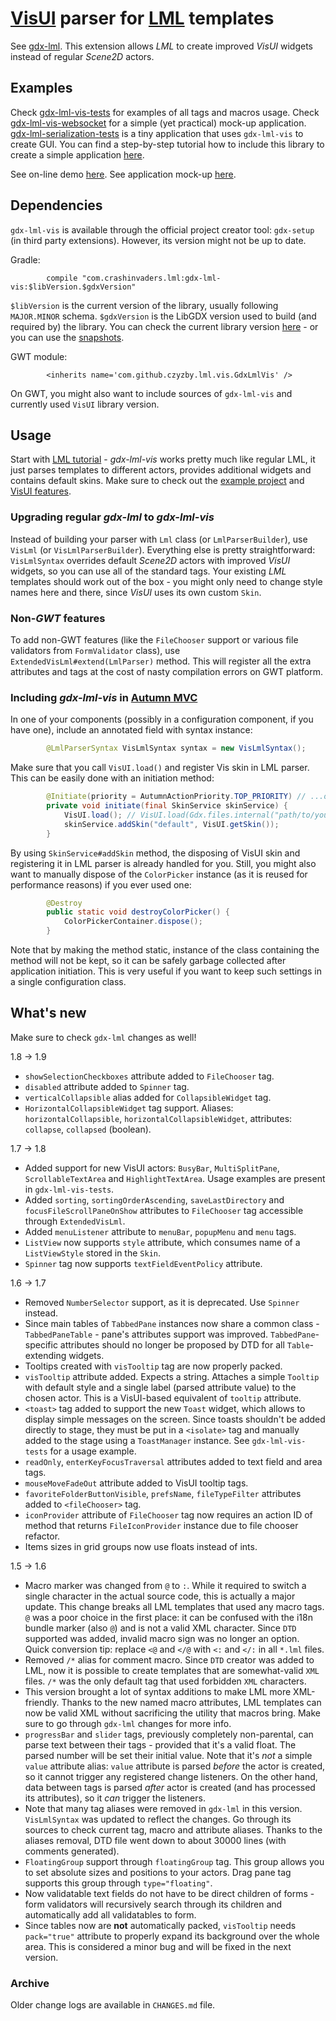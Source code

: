 # [VisUI](https://github.com/kotcrab/VisEditor/wiki/VisUI) parser for [LML](http://github.com/crashinvaders/gdx-lml) templates

See [gdx-lml](../lml). This extension allows *LML* to create improved *VisUI* widgets instead of regular *Scene2D* actors.

## Examples

Check [gdx-lml-vis-tests](../examples/gdx-lml-vis-tests) for examples of all tags and macros usage. Check [gdx-lml-vis-websocket](../examples/gdx-lml-vis-websocket) for a simple (yet practical) mock-up application. [gdx-lml-serialization-tests](../examples/gdx-websocket-serialization-tests) is a tiny application that uses `gdx-lml-vis` to create GUI. You can find a step-by-step tutorial how to include this library to create a simple application [here](https://github.com/crashinvaders/gdx-lml/wiki/Your-first-LML-application).

See on-line demo [here](http://czyzby.github.io/gdx-lml/lml-vis). See application mock-up [here](http://czyzby.github.io/gdx-lml/lml-vis-websocket).

## Dependencies

`gdx-lml-vis` is available through the official project creator tool: `gdx-setup` (in third party extensions). However, its version might not be up to date.

Gradle:
```
        compile "com.crashinvaders.lml:gdx-lml-vis:$libVersion.$gdxVersion"
```
`$libVersion` is the current version of the library, usually following `MAJOR.MINOR` schema. `$gdxVersion` is the LibGDX version used to build (and required by) the library. You can check the current library version [here](http://search.maven.org/#search|ga|1|g%3A%22com.github.czyzby%22) - or you can use the [snapshots](https://oss.sonatype.org/content/repositories/snapshots/com/github/czyzby/).

GWT module:
```
        <inherits name='com.github.czyzby.lml.vis.GdxLmlVis' />
```
On GWT, you might also want to include sources of `gdx-lml-vis` and currently used `VisUI` library version.

## Usage

Start with [LML tutorial](https://github.com/crashinvaders/gdx-lml/wiki/LibGDX-Markup-Language) - *gdx-lml-vis* works pretty much like regular LML, it just parses templates to different actors, provides additional widgets and contains default skins. Make sure to check out the [example project](../examples/gdx-lml-vis-tests) and [VisUI features](https://github.com/kotcrab/VisEditor/wiki/VisUI).

### Upgrading regular *gdx-lml* to *gdx-lml-vis*

Instead of building your parser with `Lml` class (or `LmlParserBuilder`), use `VisLml` (or `VisLmlParserBuilder`). Everything else is pretty straightforward: `VisLmlSyntax` overrides default *Scene2D* actors with improved *VisUI* widgets, so you can use all of the standard tags. Your existing *LML* templates should work out of the box - you might only need to change style names here and there, since *VisUI* uses its own custom `Skin`.

### Non-*GWT* features

To add non-GWT features (like the `FileChooser` support or various file validators from `FormValidator` class), use `ExtendedVisLml#extend(LmlParser)` method. This will register all the extra attributes and tags at the cost of nasty compilation errors on GWT platform.

### Including *gdx-lml-vis* in [Autumn MVC](../mvc)

In one of your components (possibly in a configuration component, if you have one), include an annotated field with syntax instance:

```Java
        @LmlParserSyntax VisLmlSyntax syntax = new VisLmlSyntax();
```

Make sure that you call `VisUI.load()` and register Vis skin in LML parser. This can be easily done with an initiation method:

```Java
        @Initiate(priority = AutumnActionPriority.TOP_PRIORITY) // ...or custom, higher.
        private void initiate(final SkinService skinService) {
            VisUI.load(); // VisUI.load(Gdx.files.internal("path/to/your/skin.json"));
            skinService.addSkin("default", VisUI.getSkin());
        }
```

By using `SkinService#addSkin` method, the disposing of VisUI skin and registering it in LML parser is already handled for you. Still, you might also want to manually dispose of the `ColorPicker` instance (as it is reused for performance reasons) if you ever used one:

```Java
        @Destroy
        public static void destroyColorPicker() {
            ColorPickerContainer.dispose();
        }
```

Note that by making the method static, instance of the class containing the method will not be kept, so it can be safely garbage collected after application initiation. This is very useful if you want to keep such settings in a single configuration class.

## What's new

Make sure to check `gdx-lml` changes as well!

1.8 -> 1.9

- `showSelectionCheckboxes` attribute added to `FileChooser` tag.
- `disabled` attribute added to `Spinner` tag.
- `verticalCollapsible` alias added for `CollapsibleWidget` tag.
- `HorizontalCollapsibleWidget` tag support. Aliases: `horizontalCollapsible`, `horizontalCollapsibleWidget`, attributes: `collapse`, `collapsed` (boolean).

1.7 -> 1.8

- Added support for new VisUI actors: `BusyBar`, `MultiSplitPane`, `ScrollableTextArea` and `HighlightTextArea`. Usage examples are present in `gdx-lml-vis-tests`.
- Added `sorting`, `sortingOrderAscending`, `saveLastDirectory` and `focusFileScrollPaneOnShow` attributes to `FileChooser` tag accessible through `ExtendedVisLml`.
- Added `menuListener` attribute to `menuBar`, `popupMenu` and `menu` tags.
- `ListView` now supports `style` attribute, which consumes name of a `ListViewStyle` stored in the `Skin`.
- `Spinner` tag now supports `textFieldEventPolicy` attribute.

1.6 -> 1.7

- Removed `NumberSelector` support, as it is deprecated. Use `Spinner` instead.
- Since main tables of `TabbedPane` instances now share a common class - `TabbedPaneTable` - pane's attributes support was improved. `TabbedPane`-specific attributes should no longer be proposed by DTD for all `Table`-extending widgets.
- Tooltips created with `visTooltip` tag are now properly packed.
- `visTooltip` attribute added. Expects a string. Attaches a simple `Tooltip` with default style and a single label (parsed attribute value) to the chosen actor. This is a VisUI-based equivalent of `tooltip` attribute.
- `<toast>` tag added to support the new `Toast` widget, which allows to display simple messages on the screen. Since toasts shouldn't be added directly to stage, they must be put in a `<isolate>` tag and manually added to the stage using a `ToastManager` instance. See `gdx-lml-vis-tests` for a usage example.
- `readOnly`, `enterKeyFocusTraversal` attributes added to text field and area tags.
- `mouseMoveFadeOut` attribute added to VisUI tooltip tags.
- `favoriteFolderButtonVisible`, `prefsName`, `fileTypeFilter` attributes added to `<fileChooser>` tag.
- `iconProvider` attribute of `FileChooser` tag now requires an action ID of method that returns `FileIconProvider` instance due to file chooser refactor.
- Items sizes in grid groups now use floats instead of ints.

1.5 -> 1.6

- Macro marker was changed from `@` to `:`. While it required to switch a single character in the actual source code, this is actually a major update. This change breaks all LML templates that used any macro tags. `@` was a poor choice in the first place: it can be confused with the i18n bundle marker (also `@`) and is not a valid XML character. Since `DTD` supported was added, invalid macro sign was no longer an option. Quick conversion tip: replace `<@` and `</@` with `<:` and `</:` in all `*.lml` files.
- Removed `/*` alias for comment macro. Since `DTD` creator was added to LML, now it is possible to create templates that are somewhat-valid `XML` files. `/*` was the only default tag that used forbidden `XML` characters.
- This version brought a lot of syntax additions to make LML more XML-friendly. Thanks to the new named macro attributes, LML templates can now be valid XML without sacrificing the utility that macros bring. Make sure to go through `gdx-lml` changes for more info.
- `progressBar` and `slider` tags, previously completely non-parental, can parse text between their tags - provided that it's a valid float. The parsed number will be set their initial value. Note that it's *not* a simple `value` attribute alias: `value` attribute is parsed *before* the actor is created, so it cannot trigger any registered change listeners. On the other hand, data between tags is parsed *after* actor is created (and has processed its attributes), so it *can* trigger the listeners.
- Note that many tag aliases were removed in `gdx-lml` in this version. `VisLmlSyntax` was updated to reflect the changes. Go through its sources to check current tag, macro and attribute aliases. Thanks to the aliases removal, DTD file went down to about 30000 lines (with comments generated).
- `FloatingGroup` support through `floatingGroup` tag. This group allows you to set absolute sizes and positions to your actors. Drag pane tag supports this group through `type="floating"`.
- Now validatable text fields do not have to be direct children of forms - form validators will recursively search through its children and automatically add all validatables to form.
- Since tables now are **not** automatically packed, `visTooltip` needs `pack="true"` attribute to properly expand its background over the whole area. This is considered a minor bug and will be fixed in the next version.

### Archive
Older change logs are available in `CHANGES.md` file.
